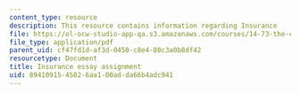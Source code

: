 ```yaml
---
content_type: resource
description: This resource contains information regarding Insurance
file: https://ol-ocw-studio-app-qa.s3.amazonaws.com/courses/14-73-the-challenge-of-world-poverty-spring-2011/8941091545026aa100adda66b4adc941_MIT14_73S11_Insurance.pdf
file_type: application/pdf
parent_uid: cf47fd1d-af3d-0450-c8e4-80c3a0b8df42
resourcetype: Document
title: Insurance essay assignment
uid: 89410915-4502-6aa1-00ad-da66b4adc941
---
```

